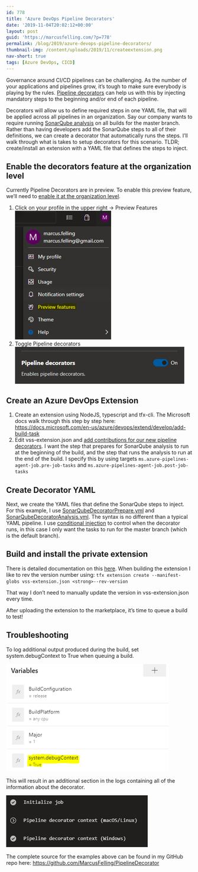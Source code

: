 ```yaml
---
id: 778
title: 'Azure DevOps Pipeline Decorators'
date: '2019-11-04T20:02:12+00:00'
layout: post
guid: 'https://marcusfelling.com/?p=778'
permalink: /blog/2019/azure-devops-pipeline-decorators/
thumbnail-img: /content/uploads/2019/11/createextension.png
nav-short: true
tags: [Azure DevOps, CICD]
---
```



Governance around CI/CD pipelines can be challenging. As the number of your applications and pipelines grow, it’s tough to make sure everybody is playing by the rules. [Pipeline decorators](https://docs.microsoft.com/en-us/azure/devops/extend/develop/add-pipeline-decorator) can help us with this by injecting mandatory steps to the beginning and/or end of each pipeline.

Decorators will allow us to define required steps in one YAML file, that will be applied across all pipelines in an organization. Say our company wants to require running [SonarQube analysis](https://docs.sonarqube.org/latest/analysis/scan/sonarscanner-for-azure-devops/) on all builds for the master branch. Rather than having developers add the SonarQube steps to all of their definitions, we can create a decorator that automatically runs the steps. I’ll walk through what is takes to setup decorators for this scenario. TLDR; create/install an extension with a YAML file that defines the steps to inject.

## Enable the decorators feature at the organization level

Currently Pipeline Decorators are in preview. To enable this preview feature, we’ll need to [enable it at the organization level](https://docs.microsoft.com/en-us/azure/devops/project/navigation/preview-features?view=azure-devops#enable-features-at-the-organization-level-for-all-users).

1. Click on your profile in the upper right -> Preview Features  
    ![](/content/uploads/2019/11/EnablePreviewFeatureDecorators.png)
2. Toggle Pipeline decorators  
    ![](/content/uploads/2019/11/EnablePreviewFeatureDecorators2.png)

## Create an Azure DevOps Extension

1. Create an extension using NodeJS, typescript and tfx-cli. The Microsoft docs walk through this step by step here: <https://docs.microsoft.com/en-us/azure/devops/extend/develop/add-build-task>
2. Edit vss-extension.json and [add contributions for our new pipeline decorators](https://docs.microsoft.com/en-us/azure/devops/extend/develop/add-pipeline-decorator?view=azure-devops#author-a-pipeline-decorator). I want the step that prepares for SonarQube analysis to run at the beginning of the build, and the step that runs the analysis to run at the end of the build. I specify this by using targets `ms.azure-pipelines-agent-job.pre-job-tasks` and `ms.azure-pipelines-agent-job.post-job-tasks`

<script src="https://gist.github.com/MarcusFelling/a93bc07e163df2b6ad4ee6ecd931d2c9.js"></script>

## Create Decorator YAML

Next, we create the YAML files that define the SonarQube steps to inject. For this example, I use [SonarQubeDecoratorPrepare.yml](https://github.com/MarcusFelling/PipelineDecorator/blob/master/SonarQubeDecoratorPrepare.yml "SonarQubeDecoratorPrepare.yml") and [SonarQubeDecoratorAnalysis.yml](https://github.com/MarcusFelling/PipelineDecorator/blob/master/SonarQubeDecoratorAnalysis.yml "SonarQubeDecoratorAnalysis.yml"). The syntax is no different than a typical YAML pipeline. I use [conditional injection](https://docs.microsoft.com/en-us/azure/devops/extend/develop/add-pipeline-decorator?view=azure-devops#conditional-injection) to control when the decorator runs, in this case I only want the tasks to run for the master branch (which is the default branch).  
<script src="https://gist.github.com/MarcusFelling/e662ba61e34ba9a801902bf5e2cd03cd.js"></script><script src="https://gist.github.com/MarcusFelling/2459525147d92eb26c5454a6f5073af5.js"></script>

## Build and install the private extension

There is detailed documentation on this [here](https://docs.microsoft.com/en-us/azure/devops/extend/develop/add-pipeline-decorator?view=azure-devops#installating-the-decorator). When building the extension I like to rev the version number using: `tfx extension create --manifest-globs vss-extension.json <strong>--rev-version`

That way I don’t need to manually update the version in vss-extension.json every time.

After uploading the extension to the marketplace, it’s time to queue a build to test!

## Troubleshooting

To log additional output produced during the build, set system.debugContext to True when queuing a build.

![](/content/uploads/2019/11/debugBuild.png)

This will result in an additional section in the logs containing all of the information about the decorator.

![](/content/uploads/2019/11/AzureDevOpsPipelineDecoratorContextLog.png)

The complete source for the examples above can be found in my GitHub repo here: <https://github.com/MarcusFelling/PipelineDecorator>